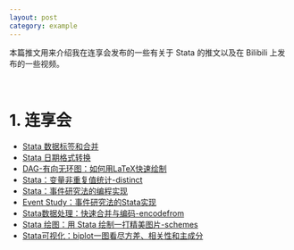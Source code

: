 ```yaml
---
layout: post
category: example
---
```


本篇推文用来介绍我在连享会发布的一些有关于 Stata 的推文以及在 Bilibili 上发布的一些视频。

&emsp;

# 1.  连享会

- [Stata 数据标签和合并](https://www.lianxh.cn/news/3b91400dd874e.html)
- [Stata 日期格式转换](https://www.lianxh.cn/news/14538b2dcab13.html)
- [DAG-有向无环图：如何用LaTeX快速绘制](https://www.lianxh.cn/news/441adb1c58084.html)
- [Stata：变量非重复值统计-distinct](https://www.lianxh.cn/news/e81e33529e242.html)
- [Stata：事件研究法的编程实现](https://www.lianxh.cn/news/4ceb02795c827.html)
- [Event Study：事件研究法的Stata实现](https://www.lianxh.cn/news/523232769d362.html)
- [Stata数据处理：快速合并与编码-encodefrom](https://www.lianxh.cn/news/d5fd580ead246.html)
- [Stata 绘图：用 Stata 绘制一打精美图片-schemes](https://www.lianxh.cn/news/0f2537275983f.html)
- [Stata可视化：biplot一图看尽方差、相关性和主成分](https://www.lianxh.cn/news/3173ebd034f12.html)

&emsp;
